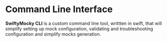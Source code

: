 # Command Line Interface

**SwiftyMocky CLI** is a custom command line tool, writtten in swift, that will simplify setting up mock configuration, validating and troubleshooting configuration and simplify mocks generation.

